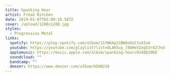 ```yaml
---
title: Spanking Hour
artist: Freak Kitchen
date: 2019-01-07T02:09:10.587Z
cover: /upload/1280x1280.jpg
styles:
  - Progressive Metal
links:
  spotify: https://play.spotify.com/album/11YW6Ap21BWAa9zC1x4Ism
  youtube: https://youtube.com/playlist?list=OLAK5uy_l9DHeVZoq53r42lhvUga-YrF9HgqmhLds
  applemusic: https://music.apple.com/album/spanking-hour/634082068
  soundcloud: ""
  bandcamp: ""
  deezer: https://www.deezer.com/album/6500218
---
```


